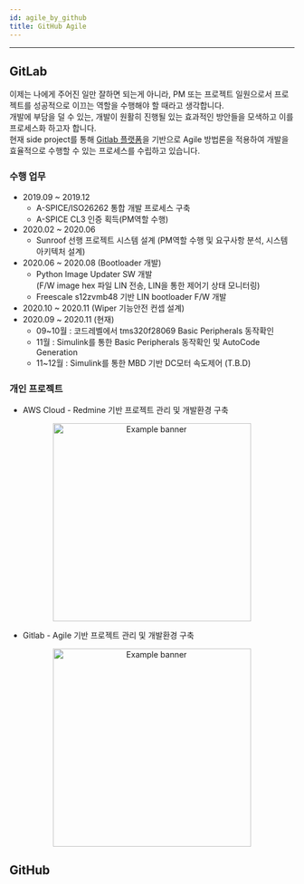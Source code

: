 ```yaml
---
id: agile_by_github
title: GitHub Agile
---
```


---

## GitLab

이제는 나에게 주어진 일만 잘하면 되는게 아니라, PM 또는 프로젝트 일원으로서 프로젝트를 성공적으로 이끄는 역할을 수행해야 할 때라고 생각합니다.  
개발에 부담을 덜 수 있는, 개발이 원활히 진행될 있는 효과적인 방안들을 모색하고 이를 프로세스화 하고자 합니다.  
현재 side project를 통해 [Gitlab 플랫폼](https://about.gitlab.com/why/)을 기반으로 Agile 방법론을 적용하여 개발을 효율적으로 수행할 수 있는 프로세스를 수립하고 있습니다.

### 수행 업무

* 2019.09 ~ 2019.12
  * A-SPICE/ISO26262 통합 개발 프로세스 구축
  * A-SPICE CL3 인증 획득(PM역할 수행)
* 2020.02 ~ 2020.06
  * Sunroof 선행 프로젝트 시스템 설계 (PM역할 수행 및 요구사항 분석, 시스템 아키텍처 설계)
* 2020.06 ~ 2020.08 (Bootloader 개발)
  * Python Image Updater SW 개발  
  (F/W image hex 파일 LIN 전송, LIN을 통한 제어기 상태 모니터링)
  * Freescale s12zvmb48 기반 LIN bootloader F/W 개발
* 2020.10 ~ 2020.11 (Wiper 기능안전 컨셉 설계)
* 2020.09 ~ 2020.11 (현재)
  * 09~10월 : 코드레벨에서 tms320f28069 Basic Peripherals 동작확인
  * 11월 : Simulink를 통한 Basic Peripherals 동작확인 및 AutoCode Generation
  * 11~12월 : Simulink를 통한 MBD 기반 DC모터 속도제어 (T.B.D)

### 개인 프로젝트

* AWS Cloud - Redmine 기반 프로젝트 관리 및 개발환경 구축

<p align="center">
	<img
		src={require('/img/1_process/img5_1_AWS_Redmine_PC_phone_view.png').default}
		alt="Example banner"
		width="350"
	/>
</p>

* Gitlab - Agile 기반 프로젝트 관리 및 개발환경 구축

<p align="center">
	<img
		src={require('/img/1_process/img5_2_Gitlab_Issue21.png').default}
		alt="Example banner"
		width="350"
	/>
</p>

## GitHub

